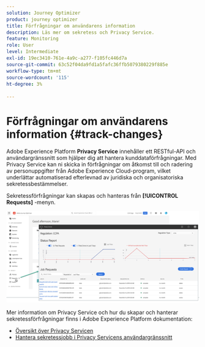 ```yaml
---
solution: Journey Optimizer
product: journey optimizer
title: Förfrågningar om användarens information
description: Läs mer om sekretess och Privacy Service.
feature: Monitoring
role: User
level: Intermediate
exl-id: 19ec3410-761e-4a9c-a277-f105fc446d7a
source-git-commit: 63c52f04da9fd1a5fafc36ffb5079380229f885e
workflow-type: tm+mt
source-wordcount: '115'
ht-degree: 3%

---
```


# Förfrågningar om användarens information {#track-changes}

Adobe Experience Platform **Privacy Service** innehåller ett RESTful-API och användargränssnitt som hjälper dig att hantera kunddataförfrågningar. Med Privacy Service kan ni skicka in förfrågningar om åtkomst till och radering av personuppgifter från Adobe Experience Cloud-program, vilket underlättar automatiserad efterlevnad av juridiska och organisatoriska sekretessbestämmelser.

Sekretessförfrågningar kan skapas och hanteras från **[!UICONTROL Requests]** -menyn.

![](assets/requests.png)

Mer information om Privacy Service och hur du skapar och hanterar sekretessförfrågningar finns i Adobe Experience Platform dokumentation:

* [Översikt över Privacy Servicen](https://experienceleague.adobe.com/docs/experience-platform/privacy/home.html)
* [Hantera sekretessjobb i Privacy Servicens användargränssnitt](https://experienceleague.adobe.com/docs/experience-platform/privacy/ui/user-guide.html)
